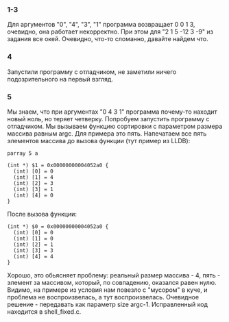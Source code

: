 ### 1-3
Для аргументов "0", "4", "3", "1" программа возвращает 0 0 1 3, очевидно, она работает некорректно. При этом для "2 1 5 -12 3 -9" из задания все окей. Очевидно, что-то сломанно, давайте найдем что.

### 4
Запустили программу с отладчиком, не заметили ничего подозрительного на первый взгляд.

### 5
Мы знаем, что при аргументах "0 4 3 1" программа почему-то находит новый ноль, но теряет четверку. Попробуем запустить программу с отладчиком. Мы вызываем функцию сортировки с параметром размера массива равным argc. Для примера это пять. Напечатаем все пять элементов массива до вызова функции (тут пример из LLDB):

```
parray 5 a

(int *) $1 = 0x00000000004052a0 {
  (int) [0] = 0
  (int) [1] = 4
  (int) [2] = 3
  (int) [3] = 1
  (int) [4] = 0
}
```

После вызова функции:
```
(int *) $0 = 0x00000000004052a0 {
  (int) [0] = 0
  (int) [1] = 0
  (int) [2] = 1
  (int) [3] = 3
  (int) [4] = 4
}
```

Хорошо, это обьясняет проблему: реальный размер массива - 4, пять - элемент за массивом, который, по совпадению, оказался равен нулю. Видимо, на примере из условия нам повезло с "мусором" в куче, и проблема не воспроизвелась, а тут воспроизвелась. Очевидное решение - передавать как параметр size argc-1. Исправленный код находится в shell_fixed.c.